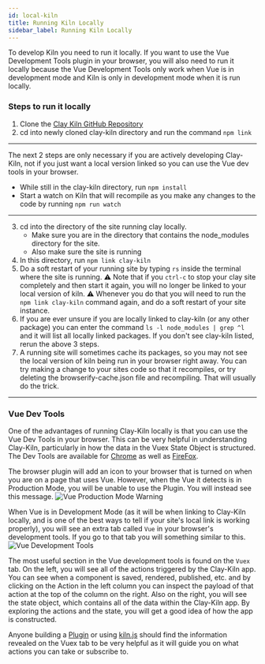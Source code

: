 ```yaml
---
id: local-kiln
title: Running Kiln Locally
sidebar_label: Running Kiln Locally
---
```


To develop Kiln you need to run it locally. If you want to use the Vue Development Tools plugin in your browser, you will also need to run it locally because the Vue Development Tools only work when Vue is in development mode and Kiln is only in development mode when it is run locally.

### Steps to run it locally

1. Clone the [Clay Kiln GitHub Repository](https://github.com/clay/clay-kiln)
2. cd into newly cloned clay-kiln directory and run the command `npm link`

---
The next 2 steps are only necessary if you are actively developing Clay-Kiln, not if you just want a local version linked so you can use the Vue dev tools in your browser.

  * While still in the clay-kiln directory, run `npm install`
  * Start a watch on Kiln that will recompile as you make any changes to the code by running `npm run watch`
---

3. cd into the directory of the site running clay locally.
    * Make sure you are in the directory that contains the node_modules directory for the site.
    * Also make sure the site is running
4. In this directory, run `npm link clay-kiln`
5. Do a soft restart of your running site by typing `rs` inside the terminal where the site is running. ⚠️ Note that if you `ctrl-c` to stop your clay site completely and then start it again, you will no longer be linked to your local version of kiln. ⚠️ Whenever you do that you will need to run the `npm link clay-kiln` command again, and do a soft restart of your site instance.
6. If you are ever unsure if you are locally linked to clay-kiln (or any other package) you can enter the command `ls -l node_modules | grep ^l` and it will list all locally linked packages. If you don't see clay-kiln listed, rerun the above 3 steps.
7. A running site will sometimes cache its packages, so you may not see the local version of kiln being run in your browser right away.  You can try making a change to your sites code so that it recompiles, or try deleting the browserify-cache.json file and recompiling. That will usually do the trick.

---

### Vue Dev Tools

One of the advantages of running Clay-Kiln locally is that you can use the Vue Dev Tools in your browser. This can be very helpful in understanding Clay-Kiln, particularly in how the data in the Vuex State Object is structured. The Dev Tools are available for [Chrome](https://chrome.google.com/webstore/detail/vuejs-devtools/nhdogjmejiglipccpnnnanhbledajbpd?hl=en) as well as [FireFox](https://addons.mozilla.org/en-US/firefox/addon/vue-js-devtools/).

The browser plugin will add an icon to your browser that is turned on when you are on a page that uses Vue.  However, when the Vue it detects is in Production Mode, you will be unable to use the Plugin.  You will instead see this message.
![Vue Production Mode Warning](/clay-kiln/img/vueproductionmode.png)

When Vue is in Development Mode (as it will be when linking to Clay-Kiln locally, and is one of the best ways to tell if your site's local link is working properly), you will see an extra tab called `Vue` in your browser's development tools.  If you go to that tab you will something similar to this.
![Vue Development Tools](/clay-kiln/img/vuedevelopmenttools.png)

The most useful section in the Vue development tools is found on the `Vuex` tab.  On the left, you will see all of the actions triggered by the Clay-Kiln app. You can see when a component is saved, rendered, published, etc. and by clicking on the Action in the left column you can inspect the payload of that action at the top of the column on the right.  Also on the right, you will see the state object, which contains all of the data within the Clay-Kiln app. By exploring the actions and the state, you will get a good idea of how the app is constructed.

Anyone building a [Plugin](plugins) or using [kiln.js](kilnjs) should find the information revealed on the Vuex tab to be very helpful as it will guide you on what actions you can take or subscribe to.

